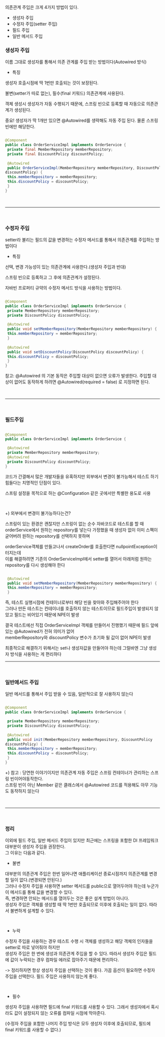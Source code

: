 의존관계 주입은 크게 4가지 방법이 있다.

* 생성자 주입
* 수정자 주입(setter 주입)
* 필드 주입
* 일반 메서드 주입

### 생성자 주입

이름 그대로 생성자를 통해서 의존 관계를 주입 받는 방법이다(Autowired 방식)

- 특징

생성자 호출시점에 딱 1번만 호출되는 것이 보장된다.

불변(setter가 따로 없는), 필수(final 키워드) 의존관계에 사용된다.

객체 생성시 생성자가 자동 수행되기 때문에, 스프링 빈으로 등록할 때 자동으로 의존관계가 생성된다.

중요! 생성자가 딱 1개만 있으면 @Autowired를 생략해도 자동 주입 된다. 물론 스프링 빈에만 해당한다.

```java

@Component
public class OrderServiceImpl implements OrderService {
 private final MemberRepository memberRepository;
 private final DiscountPolicy discountPolicy;
 
 @Autowired
 public OrderServiceImpl(MemberRepository memberRepository, DiscountPolicy
discountPolicy) {
 this.memberRepository = memberRepository;
 this.discountPolicy = discountPolicy;
 }
}

```

<br/>

---

<br/>

### 수정자 주입

setter라 불리는 필드의 값을 변경하는 수정자 메서드를 통해서 의존관계를 주입하는 방법이다

- 특징

선택, 변경 가능성이 있는 의존관계에 사용한다.(생성자 주입과 반대)

스프링 빈으로 등록하고 그 후에 의존관계가 설정된다.

자바빈 프로퍼티 규약의 수정자 메서드 방식을 사용하는 방법이다.

```java

@Component
public class OrderServiceImpl implements OrderService {
 private MemberRepository memberRepository;
 private DiscountPolicy discountPolicy;
 
 @Autowired
 public void setMemberRepository(MemberRepository memberRepository) {
 this.memberRepository = memberRepository;
 }
 
 @Autowired
 public void setDiscountPolicy(DiscountPolicy discountPolicy) {
 this.discountPolicy = discountPolicy;
 }
}

```

참고: @Autowired 의 기본 동작은 주입할 대상이 없으면 오류가 발생한다. 주입할 대상이 없어도 동작하게
하려면 @Autowired(required = false) 로 지정하면 된다.

<br/>

---

<br/>

### 필드주입

```java

@Component
public class OrderServiceImpl implements OrderService {

 @Autowired
 private MemberRepository memberRepository;
 @Autowired
 private DiscountPolicy discountPolicy;
}


```

코드가 간결해서 많은 개발자들을 유혹하지만 외부에서 변경이 불가능해서 테스트 하기 힘들다는 치명적인 단점이 있다.

스프링 설정을 목적으로 하는 @Configuration 같은 곳에서만 특별한 용도로 사용

<br/>

+) 외부에서 변경이 불가능하다는건?

스프링이 있는 환경은 괜찮지만 스프링이 없는 순수 자바코드로 테스트를 할 때 <br/>
orderService에서 원하는 repository를 넣는다 가정했을 때 생성자 없이 이미 스펙이 굳어버려 원하는 repository를 선택하지 못하며


orderService객체를 만들고나서 createOrder를 호출한다면 nullpointException이 터지는데 <br/>
이를 해결하려면 기존의 OrderServiceImpl에서 setter를 열어서 아래처럼 원하는 repository를 다시 생성해야 한다

```java

 @Autowired
 public void setMemberRepository(MemberRepository memberRepository) {
 this.memberRepository = memberRepository;
 }

```

즉, 테스트 실행시점에 컨테이너로부터 해당 빈을 찾아와 주입해주어야 한다 <br/>
그러나 만든 테스트는 컨테이너를 호출하지 않는 테스트이므로 필드주입이 발생되지 않았고 필드는 비어있기 때문에 NPE이 발생

결국 테스트에선 직접 OrderServiceImpl 객체를 만들어서 진행했기 때문에 필드 앞에 있는 @Autowired가 전혀 의미가 없어 <br/>
memberRepository와 discountPolicy 변수가 초기화 될 값이 없어 NPE이 발생

최종적으로 해결하기 위해서는 set나 생성자값을 만들어야 하는데 그럴바엔 그냥 생성자 방식을 사용하는 게 편리하다

---

<br/>

### 일반메서드 주입

일반 메서드를 통해서 주입 받을 수 있음, 일반적으로 잘 사용하지 않는다

```java

@Component
public class OrderServiceImpl implements OrderService {

 private MemberRepository memberRepository;
 private DiscountPolicy discountPolicy;
 
 @Autowired
 public void init(MemberRepository memberRepository, DiscountPolicy 
discountPolicy) {
 this.memberRepository = memberRepository;
 this.discountPolicy = discountPolicy;
 }
}


```


+) 참고 : 
당연한 이야기이지만 의존관계 자동 주입은 스프링 컨테이너가 관리하는 스프링 빈이어야동작한다. <br/>
스프링 빈이 아닌 Member 같은 클래스에서 @Autowired 코드를 적용해도 아무 기능도 동작하지 않는다

<br/>

---

<br/>

### 정리

이외에 필드 주입, 일반 메서드 주입이 있지만 최근에는 스프링을 포함한 DI 프레임워크 대부분이 생성자 주입을 권장한다. <br/>
그 이유는 다음과 같다.

- 불변

대부분의 의존관계 주입은 한번 일어나면 애플리케이션 종료시점까지 의존관계를 변경할 일이 없다.(변경되면 안된다.) <br/>
그러나 수정자 주입을 사용하면 setter 메서드를 public으로 열어두어야 하는데 누군가 이 메서드를 통해 값을 변경할 수 있다.  <br/>
즉, 변경하면 안되는 메서드를 열어두는 것은 좋은 설계 방법이 아니다. <br/>
생성자 주입은 객체를 생성할 때 딱 1번만 호출되므로 이후에 호출되는 일이 없다. 따라서 불변하게 설계할 수 있다.

<br/>
 

- 누락

수정자 주입을 사용하는 경우 테스트 수행 시 객체를 생성하고 해당 객체의 인자들을 setter로 따로 넣어줘야 하지만 <br/>
생성자 주입은 한 번에 생성과 의존관계 주입을 할 수 있다. 따라서 생성자 주입은 필드에 값이 누락되는 경우 컴파일 에러로 잡아주기 때문에 편리하다.


-> 정리하자면 항상 생성자 주입을 선택하는 것이 좋다. 가끔 옵션이 필요하면 수정자 주입을 선택한다. 필드 주입은 사용하지 않는게 좋다.

<br/>

- 필수

생성자 주입을 사용하면 필드에 final 키워드를 사용할 수 있다. 
그래서 생성자에서 혹시라도 값이 설정되지 않는 오류를 컴파일 시점에 막아준다.<br/>

(수정자 주입을 포함한 나머지 주입 방식은 모두 생성자 이후에 호출되므로, 필드에 final 키워드를 사용할 수 없다.)

